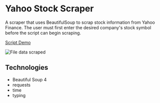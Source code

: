 # Yahoo Stock Scraper
A scraper that uses BeautifulSoup to scrap stock information from Yahoo Finance. The user must first enter the desired company's stock symbol before the script can begin scraping.

[Script Demo](https://j.gifs.com/p8rqjm.gif)

![File data scraped](/home/cv/Pictures/file_data_scraped.png)

## Technologies
- Beautiful Soup 4
- requests
- time
- typing
